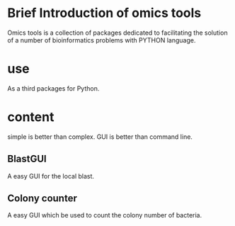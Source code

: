 # Brief Introduction of omics tools
Omics tools is a collection of packages dedicated to facilitating the solution of a number of bioinformatics problems with PYTHON language. 
# use
As a third packages for Python.

# content
simple is better than complex.
GUI is better than command line.
## BlastGUI
A easy GUI for the local blast.
## Colony counter
A easy GUI which be used to count the colony number of bacteria.

